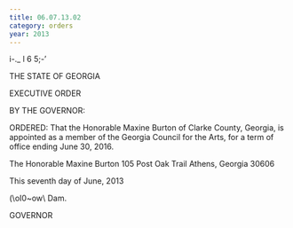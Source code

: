 ```yaml
---
title: 06.07.13.02
category: orders
year: 2013
---
```

 

i-.\_ l 6 5;-’

THE STATE OF GEORGIA

EXECUTIVE ORDER

BY THE GOVERNOR:

ORDERED: That the Honorable Maxine Burton of Clarke County, Georgia, is
appointed as a member of the Georgia Council for the Arts, for a
term of office ending June 30, 2016.

The Honorable Maxine Burton
105 Post Oak Trail
Athens, Georgia 30606

This seventh day of June, 2013

\(\oI0~ow\ Dam.

GOVERNOR

